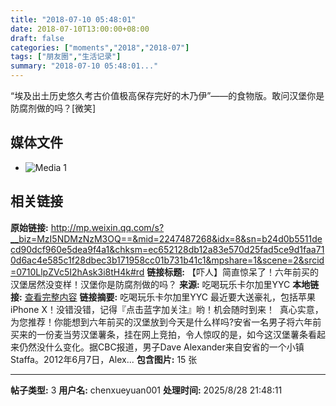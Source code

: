 ```yaml
---
title: "2018-07-10 05:48:01"
date: 2018-07-10T13:00:00+08:00
draft: false
categories: ["moments","2018","2018-07"]
tags: ["朋友圈","生活记录"]
summary: "2018-07-10 05:48:01..."
---
```


“埃及出土历史悠久考古价值极高保存完好的木乃伊”——的食物版。敢问汉堡你是防腐剂做的吗？[微笑]

## 媒体文件

- ![Media 1](/Moments/photos/2018-07-10/201807100548010.jpg)

## 相关链接

**原始链接:** http://mp.weixin.qq.com/s?__biz=MzI5NDMzNzM3OQ==&mid=2247487268&idx=8&sn=b24d0b5511decd90dcf960e5dea9f4a1&chksm=ec652128db12a83e570d25fad5ce9d1faa710d6ac4e585c1f28dbec3b171958cc01b731b41c1&mpshare=1&scene=2&srcid=0710LlpZVc5I2hAsk3i8tH4k#rd
**链接标题:** 【吓人】简直惊呆了！六年前买的汉堡居然没变样！汉堡你是防腐剂做的吗？
**来源:** 吃喝玩乐卡尔加里YYC
**本地链接:** [查看完整内容](/link_content/2018/07/2018-07-10-3/link_content/)
**链接摘要:** 吃喝玩乐卡尔加里YYC 最近要大送豪礼，包括苹果 iPhone X！没错没错，记得『点击蓝字加关注』哟！机会随时到来！  真心实意，为您推荐！你能想到六年前买的汉堡放到今天是什么样吗?安省一名男子将六年前买来的一份麦当劳汉堡薯条，挂在网上竞拍，令人惊叹的是，如今这汉堡薯条看起来仍然没什么变化。据CBC报道，男子Dave Alexander来自安省的一个小镇Staffa。2012年6月7日，Alex...
**包含图片:** 15 张

---

**帖子类型:** 3
**用户名:** chenxueyuan001
**处理时间:** 2025/8/28 21:48:11